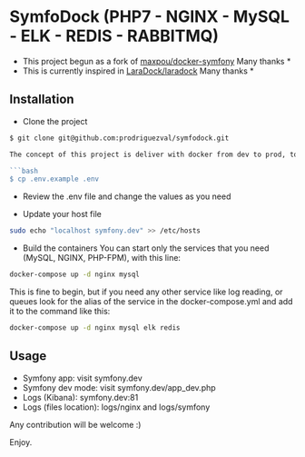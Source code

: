 # SymfoDock (PHP7 - NGINX - MySQL - ELK - REDIS - RABBITMQ)

* This project begun as a fork of  [maxpou/docker-symfony](https://github.com/maxpou/docker-symfony) Many thanks *
* This is currently inspired in  [LaraDock/laradock](https://github.com/LaraDock/laradock) Many thanks *


## Installation

* Clone the project
```bash
$ git clone git@github.com:prodriguezval/symfodock.git

The concept of this project is deliver with docker from dev to prod, to achieve that use the docker's .env file to configure some variables for each different environment

```bash
$ cp .env.example .env
```
* Review the .env file and change the values as you need

* Update your host file
```bash
sudo echo "localhost symfony.dev" >> /etc/hosts
```
* Build the containers
You can start only the services that you need (MySQL, NGINX, PHP-FPM), with this line: 
```bash
docker-compose up -d nginx mysql
```

This is fine to begin, but if you need any other service like log reading, or queues  look for the alias of the service in the docker-compose.yml and add it to the command like this: 

```bash
docker-compose up -d nginx mysql elk redis
```

## Usage

* Symfony app: visit symfony.dev
* Symfony dev mode: visit symfony.dev/app_dev.php
* Logs (Kibana): symfony.dev:81
* Logs (files location): logs/nginx and logs/symfony


Any contribution will be welcome :)
 
Enjoy.